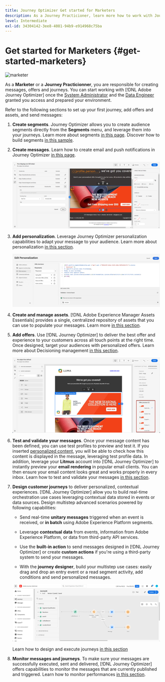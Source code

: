 ```yaml
---
title: Journey Optimizer Get started for Marketers
description: As a Journey Practicioner, learn more how to work with Journey Optimizer
level: Intermediate
exl-id: 34304142-3ee8-4081-94b9-e914968c75ba
---
```

# Get started for Marketers {#get-started-marketers}

![marketer](../assets/do-not-localize/user-3.png) 

As a **Marketer** or a **Journey Practicionner**, you are responsible for creating messages, offers and journeys. You can start working with [!DNL Adobe Journey Optimizer] once the [System Administrator](administrator.md) and the [Data Engineer](data-engineer.md) granted you access and prepared your environment.

Refer to the following sections to set up your first journey, add offers and assets, and send messages:

1. **Create segments**. Journey Optimizer allows you to create audience segments directly from the **Segments** menu, and leverage them into your journeys.  Learn more about segments [in this page](../../segment/about-segments.md). Discover how to build segments [in this sample](../../segment/creating-a-segment.md).

1. **Create messages**. Learn how to create email and push notifications in Journey Optimizer [in this page](../../messages/create-message.md).

    ![](../assets/email_designer_7.png)

1. **Add personalization**. Leverage Journey Optimizer personalization capabilities to adapt your message to your audience. Learn more about personalization [in this section](../../personalization/personalize.md).

    ![](../assets/perso_ee2.png)
    
1. **Create and manage assets**. [!DNL Adobe Experience Manager Assets Essentials] provides a single, centralized repository of assets that you can use to populate your messages. Learn more [in this section](../../messages/assets-essentials.md).

1. **Add offers**. Use [!DNL Journey Optimizer] to deliver the best offer and experience to your customers across all touch points at the right time. Once designed, target your audiences with personalized offers. Learn more about Decisioning management [in this section](../../offers/get-started/starting-offer-decisioning.md).

    ![](../assets/offers-e2e-offers-displayed.png)
    
1. **Test and validate your messages**. Once your message content has been defined, you can use test profiles to preview and test it. If you inserted [personalized content](../../personalization/personalize.md), you will be able to check how this content is displayed in the message, leveraging test profile data. In addition, leverage your **Litmus** account into [!DNL Journey Optimizer] to instantly preview your **email rendering** in popular email clients. You can then ensure your email content looks great and works properly in every inbox. Learn how to test and validate your messages [in this section](../../messages/preview.md).

1. **Design customer journeys** to deliver personalized, contextual experiences. [!DNL Journey Optimizer] allow you to build real-time orchestration use cases leveraging contextual data stored in events or data sources. Design multistep advanced scenarios powered by following capabilities:

    * Send real-time **unitary messages** triggered when an event is received, or **in batch** using Adobe Experience Platform segments.

    * Leverage **contextual data** from events, information from Adobe Experience Platform, or data from third-party API services.

    * Use the **built-in action** to send messages designed in [!DNL Journey Optimizer] or create **custom actions** if you're using a third-party system to send your messages.

    * With the **journey designer**, build your multistep use cases: easily drag and drop an entry event or a read segment activity, add conditions and send personalized messages.

    ![](../assets/copy-paste3.png)

    Learn how to design and execute journeys [in this section](../../building-journeys/journey-gs.md)

1. **Monitor messages and journeys**. To make sure your messages are successfully executed, sent and delivered, [!DNL Journey Optimizer] offers capabilities to monitor the messages that are currently published and triggered. Learn how to monitor performances [in this section](../../messages/message-monitoring.md).
